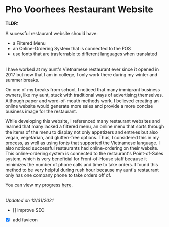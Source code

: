 # Pho Voorhees Restaurant Website

<b> TLDR: </b>

A sucessful restaurant website should have:
 * a Filtered Menu
 * an Online-Ordering System that is connected to the POS
 * use fonts that are trasferrable to different languages when translated
 
<br> 
I have worked at my aunt's Vietnamese restaurant ever since it opened in 2017 but now that I am in college, I only work there during my winter and summer breaks. 

On one of my breaks from school, I noticed that many immigrant business owners, like my aunt, stuck with traditional ways of advertising themselves. Although paper and word-of-mouth methods work, I believed creating an online website would generate more sales and provide a more concise business image for the restaurant.

While developing this website, I referenced many restaurant websites and learned that many lacked a filtered menu, an online menu that sorts through the items of the menu to display not only appetizers and entrees but also vegan, vegetarian, and glutten-free options. Thus, I considered this in my process, as well as using fonts that supported the Vietnamese language. I also noticed successful restaurants had online-ordering on their website. This online-ordering system is connected to the restaurant's Point-of-Sales system, which is very beneficial for Front-of-House staff because it minimizes the number of phone calls and time to take orders. I found this method to be very helpful during rush hour because my aunt's restaurant only has one company phone to take orders off of. 

You can view my progress [here][1].

<br> 
<i>Updated on 12/31/2021</i>

- [] improve SEO 
- [X] add favicon

[1]: https://vkh12.github.io/phovoorhees/
